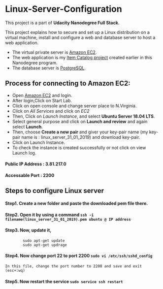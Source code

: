 # Linux-Server-Configuration
This project is a part of **Udacity Nanodegree Full Stack.**

This project explains how to secure and set up a Linux distribution on a virtual machine, install and configure a web and database server to host a web application. 

- The virtual private server is [Amazon EC2](https://console.aws.amazon.com/).
- The web application is my [Item Catalog project](https://github.com/mounishakotha/Item-Catlog) created earlier in this Nanodegree program.
- The database server is [PostgreSQL](https://www.postgresql.org/).

## Process for connecting to Amazon EC2:
- Open [Amazon EC2](https://console.aws.amazon.com/) and login.
- After login,Click on Start Lab.
- Click on open console and change server place to N.Virginia.
- Click on *All Services* and click on *EC2*
- Then, Click on *Launch Instance*, and select  **Ubuntu Server 18.04 LTS**.
- Select general purpose and click on **Launch and review** and again select **Launch**.
- Then, choose **Create a new pair** and giver your key-pair name (my key-pair name is : linux_server_31_01_2019) and download key-pair.
- Click on Launch Instance.
- To check the instance is created successfully or not click on view Launch log.

 #### Public IP Address : 3.81.217.0
 #### Accessable Port : 2200
 
 ## Steps to configure Linux server
 
 #### Step1. Create a new folder and paste the downloaded pem file there.
 #### Step2. Open it by using a command ```ssh -i filename(linux_server_31_01_2019).pem ubuntu @ IP address``` 
 #### Step3. Now, update it,
```
        sudo apt-get update
        sudo apt-get updrage      
```
 #### Step4. Now change port 22 to port 2200 ```sudo vi /etc/ssh/sshd_config```
    In this file, change the port number to 2200 and save and exit (esc+:wq)
 #### Step5. Now restart the service ```sudo service ssh restart```

